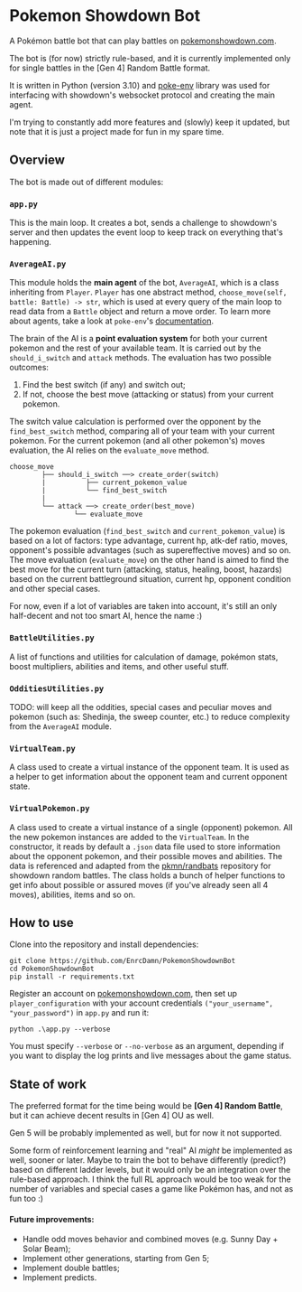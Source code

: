 # Pokemon Showdown Bot
A Pokémon battle bot that can play battles on [pokemonshowdown.com](https://pokemonshowdown.com/).

The bot is (for now) strictly rule-based, and it is currently implemented only for single battles in the [Gen 4] Random Battle format. 

It is written in Python (version 3.10) and [poke-env](https://github.com/hsahovic/poke-env) library was used for interfacing with showdown's websocket protocol and creating the main agent.

I'm trying to constantly add more features and (slowly) keep it updated, but note that it is just a project made for fun in my spare time. 

## Overview

The bot is made out of different modules:

### `app.py`
This is the main loop. It creates a bot, sends a challenge to showdown's server and then updates the event loop to keep track on everything that's happening.

### `AverageAI.py`
This module holds the **main agent** of the bot, `AverageAI`, which is a class inheriting from `Player`. `Player` has one abstract method, `choose_move(self, battle: Battle) -> str`, which is used at every query of the main loop to read data from a `Battle` object and return a move order. To learn more about agents, take a look at `poke-env`'s [documentation](https://poke-env.readthedocs.io/en/stable/max_damage_player.html#creating-a-player). 

The brain of the AI is a **point evaluation system** for both your current pokemon and the rest of your available team. It is carried out by the `should_i_switch` and `attack` methods. The evaluation has two possible outcomes: 
1) Find the best switch (if any) and switch out; 
2) If not, choose the best move (attacking or status) from your current pokemon.

The switch value calculation is performed over the opponent by the `find_best_switch` method, comparing all of your team with your current pokemon. For the current pokemon (and all other pokemon's) moves evaluation, the AI relies on the `evaluate_move` method.
```
choose_move
        ├── should_i_switch ──> create_order(switch)
        |          ├── current_pokemon_value
        |          └── find_best_switch
        |
        └── attack ──> create_order(best_move)
                └── evaluate_move
```
The pokemon evaluation (`find_best_switch` and `current_pokemon_value`) is based on a lot of factors: type advantage, current hp, atk-def ratio, moves, opponent's possible advantages (such as supereffective moves) and so on. The move evaluation (`evaluate_move`) on the other hand is aimed to find the best move for the current turn (attacking, status, healing, boost, hazards) based on the current battleground situation, current hp, opponent condition and other special cases. <p>For now, even if a lot of variables are taken into account, it's still an only half-decent and not too smart AI, hence the name :)

### `BattleUtilities.py`
A list of functions and utilities for calculation of damage, pokémon stats, boost multipliers, abilities and items, and other useful stuff.

### `OdditiesUtilities.py`
TODO: will keep all the oddities, special cases and peculiar moves and pokemon (such as: Shedinja, the sweep counter, etc.) to reduce complexity from the `AverageAI` module.

### `VirtualTeam.py`
A class used to create a virtual instance of the opponent team. It is used as a helper to get information about the opponent team and current opponent state. 

### `VirtualPokemon.py`
A class used to create a virtual instance of a single (opponent) pokemon. All the new pokemon instances are added to the `VirtualTeam`. In the constructor, it reads by default a `.json` data file used to store information about the opponent pokemon, and their possible moves and abilities. The data is referenced and adapted from the [pkmn/randbats](https://github.com/pkmn/randbats) repository for showdown random battles. The class holds a bunch of helper functions to get info about possible or assured moves (if you've already seen all 4 moves), abilities, items and so on.


## How to use
Clone into the repository and install dependencies:
```
git clone https://github.com/EnrcDamn/PokemonShowdownBot
cd PokemonShowdownBot
pip install -r requirements.txt
```
Register an account on [pokemonshowdown.com](https://pokemonshowdown.com/), then set up `player_configuration` with your account credentials `("your_username", "your_password")` in `app.py` and run it:
```
python .\app.py --verbose
```
You must specify `--verbose` or `--no-verbose` as an argument, depending if you want to display the log prints and live messages about the game status.


## State of work
The preferred format for the time being would be **[Gen 4] Random Battle**, but it can achieve decent results in [Gen 4] OU as well.

Gen 5 will be probably implemented as well, but for now it not supported.

Some form of reinforcement learning and "real" AI _might_ be implemented as well, sooner or later. Maybe to train the bot to behave differently (predict?) based on different ladder levels, but it would only be an integration over the rule-based approach. I think the full RL approach would be too weak for the number of variables and special cases a game like Pokémon has, and not as fun too :)

#### Future improvements:
- Handle odd moves behavior and combined moves (e.g. Sunny Day + Solar Beam);
- Implement other generations, starting from Gen 5;
- Implement double battles;
- Implement predicts.